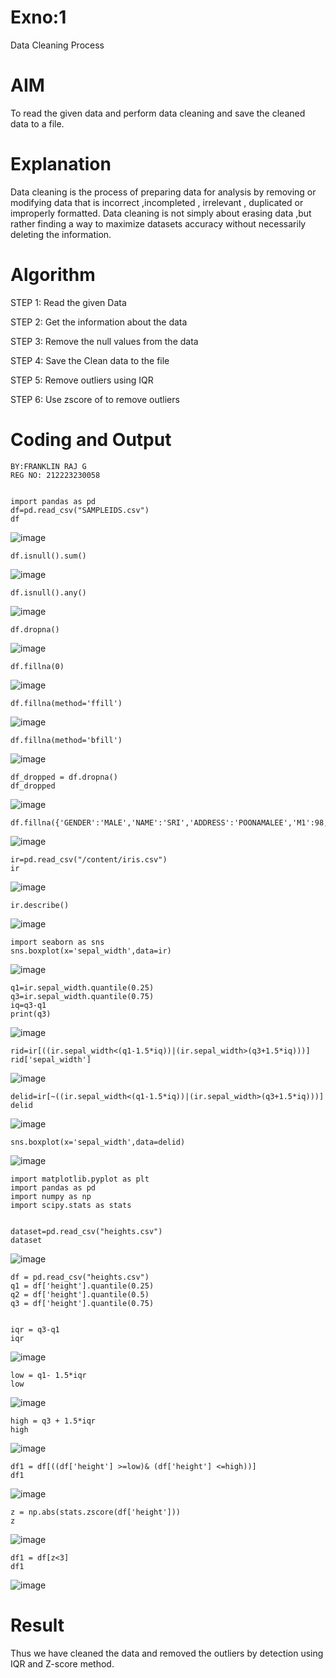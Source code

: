# Exno:1
Data Cleaning Process

# AIM
To read the given data and perform data cleaning and save the cleaned data to a file.

# Explanation
Data cleaning is the process of preparing data for analysis by removing or modifying data that is incorrect ,incompleted , irrelevant , duplicated or improperly formatted. Data cleaning is not simply about erasing data ,but rather finding a way to maximize datasets accuracy without necessarily deleting the information.

# Algorithm
STEP 1: Read the given Data

STEP 2: Get the information about the data

STEP 3: Remove the null values from the data

STEP 4: Save the Clean data to the file

STEP 5: Remove outliers using IQR

STEP 6: Use zscore of to remove outliers

# Coding and Output

```
BY:FRANKLIN RAJ G
REG NO: 212223230058


import pandas as pd
df=pd.read_csv("SAMPLEIDS.csv")
df
```
![image](https://github.com/user-attachments/assets/f586e4fe-b968-455e-bfeb-9bc26cd9d06a)
```
df.isnull().sum()
```
![image](https://github.com/user-attachments/assets/b4179e09-e8b6-4eb4-8358-171bfb99bc2d)
```
df.isnull().any()
```
![image](https://github.com/user-attachments/assets/c70e44e5-45f6-4f55-916d-7d4ed62a1db3)
```
df.dropna()
```
![image](https://github.com/user-attachments/assets/4914bf38-039f-4b1f-89e6-6e079cbd4105)
```
df.fillna(0)
```
![image](https://github.com/user-attachments/assets/e83389dd-ec1a-4b34-aaa3-7eb5a8914019)
```
df.fillna(method='ffill')
```
![image](https://github.com/user-attachments/assets/81842716-1fb6-42d7-a1ad-6270030f5f21)
```
df.fillna(method='bfill')
```
![image](https://github.com/user-attachments/assets/e5e09564-d4cf-42de-9cc3-664c4d3f85d7)
```
df_dropped = df.dropna()
df_dropped
```
![image](https://github.com/user-attachments/assets/9fc67c07-1cdc-4dfd-a135-4c0d391b3440)
```
df.fillna({'GENDER':'MALE','NAME':'SRI','ADDRESS':'POONAMALEE','M1':98,'M2':87,'M3':76,'M4':92,'TOTAL':305,'AVG':89.999999})
```
![image](https://github.com/user-attachments/assets/48c0b14e-e8d3-4072-aa8e-021cfde991d7)
```
ir=pd.read_csv("/content/iris.csv")
ir
```
![image](https://github.com/user-attachments/assets/c5d099aa-aea4-4e80-bf0f-6bf4a42ce527)
```
ir.describe()
```
![image](https://github.com/user-attachments/assets/daae6dfd-a29c-416f-9206-2034c71a8890)
```
import seaborn as sns
sns.boxplot(x='sepal_width',data=ir)
```
![image](https://github.com/user-attachments/assets/4caaef6e-a74a-49ff-9bfc-48351e97f0a7)
```
q1=ir.sepal_width.quantile(0.25)
q3=ir.sepal_width.quantile(0.75)
iq=q3-q1
print(q3)
```
![image](https://github.com/user-attachments/assets/4c68c961-6211-4576-856d-2e69bc02fdeb)
```
rid=ir[((ir.sepal_width<(q1-1.5*iq))|(ir.sepal_width>(q3+1.5*iq)))]
rid['sepal_width']
```
![image](https://github.com/user-attachments/assets/d73aec93-6f0b-4557-8e65-e8f4a04caf60)
```
delid=ir[~((ir.sepal_width<(q1-1.5*iq))|(ir.sepal_width>(q3+1.5*iq)))]
delid
```
![image](https://github.com/user-attachments/assets/fd2d624d-04a1-40bc-b2c9-716b8387097a)
```
sns.boxplot(x='sepal_width',data=delid)
```
![image](https://github.com/user-attachments/assets/6396e86a-6979-4bd0-ae80-0e3d43a4828d)
```
import matplotlib.pyplot as plt
import pandas as pd
import numpy as np
import scipy.stats as stats


dataset=pd.read_csv("heights.csv")
dataset
```
![image](https://github.com/user-attachments/assets/56ed578b-e736-4dd7-aba9-68840b8daa45)
```
df = pd.read_csv("heights.csv")
q1 = df['height'].quantile(0.25)
q2 = df['height'].quantile(0.5)
q3 = df['height'].quantile(0.75)


iqr = q3-q1
iqr
```
![image](https://github.com/user-attachments/assets/7a0d745f-ebe6-4cf9-8d6f-c08fdd346eee)
```
low = q1- 1.5*iqr
low
```
![image](https://github.com/user-attachments/assets/af7f624f-430a-4a22-82f9-61f0a422e32d)
```
high = q3 + 1.5*iqr
high
```
![image](https://github.com/user-attachments/assets/24c202df-d5fb-4869-98f1-ccef44b681a1)
```
df1 = df[((df['height'] >=low)& (df['height'] <=high))]
df1
```
![image](https://github.com/user-attachments/assets/447f35b8-8000-4e2c-a72e-849bf5e64a30)
```
z = np.abs(stats.zscore(df['height']))
z
```
![image](https://github.com/user-attachments/assets/2a0928e5-354d-4f61-a1ea-cb1ffa0efc32)
```
df1 = df[z<3]
df1
```
![image](https://github.com/user-attachments/assets/a371cdde-15fd-4292-9122-822805fb5f13)

# Result
 Thus we have cleaned the data and removed the outliers by detection using IQR and Z-score method.
